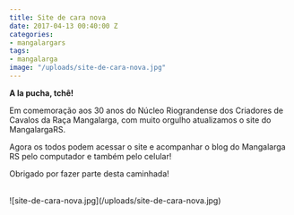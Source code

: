 ```yaml
---
title: Site de cara nova
date: 2017-04-13 00:40:00 Z
categories:
- mangalargars
tags:
- mangalarga
image: "/uploads/site-de-cara-nova.jpg"
---
```


**A la pucha, tchê!**

Em comemoração aos 30 anos do Núcleo Riograndense dos Criadores de Cavalos da Raça Mangalarga, com muito orgulho atualizamos o site do MangalargaRS.

Agora os todos podem acessar o site e acompanhar o blog do Mangalarga RS pelo computador e também pelo celular!

Obrigado por fazer parte desta caminhada!

<br>
![site-de-cara-nova.jpg](/uploads/site-de-cara-nova.jpg)
